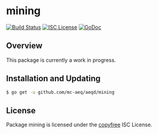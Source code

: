 mining
======

[![Build Status](http://img.shields.io/travis/decred/dcrd.svg)](https://travis-ci.org/decred/dcrd)
[![ISC License](http://img.shields.io/badge/license-ISC-blue.svg)](http://copyfree.org)
[![GoDoc](https://img.shields.io/badge/godoc-reference-blue.svg)](http://godoc.org/github.com/mc-aeq/aeqd/mining)

## Overview

This package is currently a work in progress.

## Installation and Updating

```bash
$ go get -u github.com/mc-aeq/aeqd/mining
```

## License

Package mining is licensed under the [copyfree](http://copyfree.org) ISC
License.
